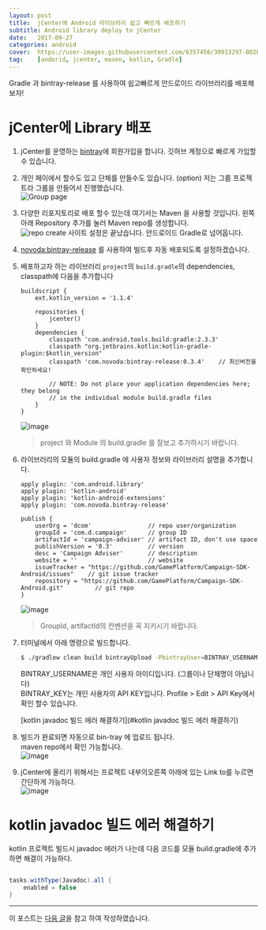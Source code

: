 ```yaml
---
layout: post
title:  jCenter에 Android 라이브러리 쉽고 빠르게 배포하기
subtitle: Android library deploy to jCenter
date:   2017-09-27
categories: android
cover:  https://user-images.githubusercontent.com/6357456/30913297-002b7bc8-a390-11e7-9421-7c60bb340bf6.png
tag:    [andorid, jcenter, maven, kotlin, Gradle]
---
```


Gradle 과 bintray-release 를 사용하여 쉽고빠르게 안드로이드 라이브러리를 배포해 보자!

# jCenter에 Library 배포
1. jCenter를 운영하는 [bintray](https://bintray.com/)에 회원가입을 합니다.
깃허브 계정으로 빠르게 가입할수 있습니다.

2. 개인 페이에서 할수도 있고 단체를 만들수도 있습니다. (option)
저는 그룹 프로젝트라 그룹을 만들어서 진행했습니다.<br>
![Group page](https://user-images.githubusercontent.com/6357456/30902691-79713db6-a36c-11e7-9d7a-2d6eb961724c.png)

3. 다양한 리포지토리로 배포 할수 있는데 여기서는 Maven 을 사용할 것입니다.
왼쪽아래 Repository 추가를 눌러 Maven repo를 생성합니다.<br>
![repo create](https://user-images.githubusercontent.com/6357456/30902794-dc591124-a36c-11e7-8a35-199d4631a76d.png)
사이트 설정은 끝났습니다. 안드로이드 Gradle로 넘어옵니다.

4. [novoda:bintray-release](https://github.com/novoda/bintray-release) 를 사용하여 빌드후 자동 배포되도록 설정하겠습니다.
5. 배포하고자 하는 라이브러리 `project`의 `build.gradle`의 dependencies, classpath에 다음을 추가합니다
    ```
    buildscript {
        ext.kotlin_version = '1.1.4'

        repositories {
            jcenter()
        }
        dependencies {
            classpath 'com.android.tools.build:gradle:2.3.3'
            classpath "org.jetbrains.kotlin:kotlin-gradle-plugin:$kotlin_version"
            classpath 'com.novoda:bintray-release:0.3.4'    // 최신버전을 확인하세요!

            // NOTE: Do not place your application dependencies here; they belong
            // in the individual module build.gradle files
        }
    }
    ```
    ![image](https://user-images.githubusercontent.com/6357456/30903128-fa9478da-a36d-11e7-95ae-c92b8119f197.png)
    > project 와 Module 의 build.gradle 를 잘보고 추가하시기 바랍니다.
6. 라이브러리의 모듈의 build.gradle 에 사용자 정보와 라이브러리 설명을 추가합니다. <br>
    ```
    apply plugin: 'com.android.library'
    apply plugin: 'kotlin-android'
    apply plugin: 'kotlin-android-extensions'
    apply plugin: 'com.novoda.bintray-release'

    publish {
        userOrg = 'dcom'                // repo user/organization
        groupId = 'com.d.campaign'      // group ID
        artifactId = 'campaign-adviser' // artifact ID, don't use space
        publishVersion = '0.3'          // version
        desc = 'Campaign Adviser'       // description
        website = ''                    // website
        issueTracker = "https://github.com/GamePlatform/Campaign-SDK-Android/issues"    // git issue tracker
        repository = "https://github.com/GamePlatform/Campaign-SDK-Android.git"         // git repo
    }
    ```
    ![image](https://user-images.githubusercontent.com/6357456/30903611-a3c49f4c-a36f-11e7-99c1-060598785118.png)
    > GroupId, artifactId의 컨벤션을 꼭 지키시기 바랍니다.

7. 터미널에서 아래 명령으로 빌드합니다.
    ```bash
    $ ./gradlew clean build bintrayUpload -PbintrayUser=BINTRAY_USERNAME -PbintrayKey=BINTRAY_KEY -PdryRun=false
    ```
    BINTRAY_USERNAME은 개인 사용자 아이디입니다. (그룹이나 단체명이 아닙니다)<br>
    BINTRAY_KEY는 개인 사용자의 API KEY입니다. Profile > Edit > API Key에서 확인 할수 있습니다.

    [kotlin javadoc 빌드 에러 해결하기](#kotlin javadoc 빌드 에러 해결하기)

8. 빌드가 완료되면 자동으로 bin-tray 에 업로드 됩니다.<br>
maven repo에서 확인 가능합니다.<br>
![image](https://user-images.githubusercontent.com/6357456/30904088-24f4f9bc-a371-11e7-9d72-b335598734c3.png)

9. jCenter에 올리기 위해서는 프로젝트 내부의오른쪽 아래에 있는 Link to를 누르면 간단하게 가능하다.<br>
![image](https://user-images.githubusercontent.com/6357456/30904455-53526c12-a372-11e7-8091-a0c2567a8017.png)

# kotlin javadoc 빌드 에러 해결하기
kotlin 프로젝트 빌드시 javadoc 에러가 나는데 다음 코드를 모듈 build.gradle에 추가하면 해결이 가능하다.<br>
```gradle

tasks.withType(Javadoc).all {
    enabled = false
}
```

-----------
이 포스트는 [다음 글](http://www.kmshack.kr/2016/06/jcenter%EB%A1%9C-%EC%95%88%EB%93%9C%EB%A1%9C%EC%9D%B4%EB%93%9C-%EB%9D%BC%EC%9D%B4%EB%B8%8C%EB%9F%AC%EB%A6%AC-%EA%B0%84%EB%8B%A8%ED%95%98%EA%B2%8C-%EB%B0%B0%ED%8F%AC%ED%95%98%EA%B8%B0/)을 참고 하여 작성하였습니다.